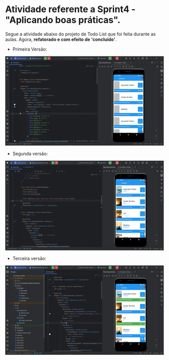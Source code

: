 # Atividade referente a Sprint4 - "Aplicando boas práticas".

Segue a atividade abaixo do projeto de Todo List que foi feita durante as aulas. Agora, **refatorado e com efeito de 'concluído'**.

- Primeira Versão:

![img_2.png](img_2.png)

- Segunda versão:

![img_1.png](img_1.png)

- Terceira versão:

![img_6.png](img_6.png)